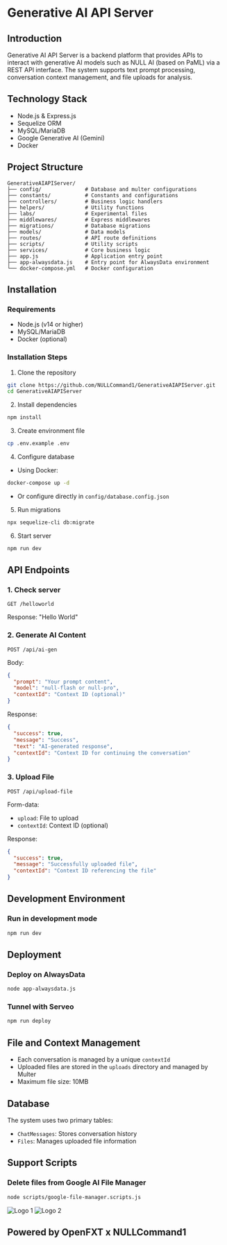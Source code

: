 # Generative AI API Server

## Introduction
Generative AI API Server is a backend platform that provides APIs to interact with generative AI models such as NULL AI (based on PaML) via a REST API interface. The system supports text prompt processing, conversation context management, and file uploads for analysis.

## Technology Stack
- Node.js & Express.js
- Sequelize ORM
- MySQL/MariaDB
- Google Generative AI (Gemini)
- Docker

## Project Structure
```
GenerativeAIAPIServer/
├── config/              # Database and multer configurations
├── constants/           # Constants and configurations
├── controllers/         # Business logic handlers
├── helpers/             # Utility functions
├── labs/                # Experimental files
├── middlewares/         # Express middlewares
├── migrations/          # Database migrations
├── models/              # Data models
├── routes/              # API route definitions
├── scripts/             # Utility scripts
├── services/            # Core business logic
├── app.js               # Application entry point
├── app-alwaysdata.js    # Entry point for AlwaysData environment
└── docker-compose.yml   # Docker configuration
```

## Installation

### Requirements
- Node.js (v14 or higher)
- MySQL/MariaDB
- Docker (optional)

### Installation Steps
1. Clone the repository
```bash
git clone https://github.com/NULLCommand1/GenerativeAIAPIServer.git
cd GenerativeAIAPIServer
```

2. Install dependencies
```bash
npm install
```

3. Create environment file
```bash
cp .env.example .env
```

4. Configure database
- Using Docker:
```bash
docker-compose up -d
```
- Or configure directly in `config/database.config.json`

5. Run migrations
```bash
npx sequelize-cli db:migrate
```

6. Start server
```bash
npm run dev
```

## API Endpoints

### 1. Check server
```
GET /helloworld
```
Response: "Hello World"

### 2. Generate AI Content
```
POST /api/ai-gen
```
Body:
```json
{
  "prompt": "Your prompt content",
  "model": "null-flash or null-pro",
  "contextId": "Context ID (optional)"
}
```
Response:
```json
{
  "success": true,
  "message": "Success",
  "text": "AI-generated response",
  "contextId": "Context ID for continuing the conversation"
}
```

### 3. Upload File
```
POST /api/upload-file
```
Form-data:
- `upload`: File to upload
- `contextId`: Context ID (optional)

Response:
```json
{
  "success": true,
  "message": "Successfully uploaded file",
  "contextId": "Context ID referencing the file"
}
```

## Development Environment

### Run in development mode
```bash
npm run dev
```

## Deployment

### Deploy on AlwaysData
```bash
node app-alwaysdata.js
```

### Tunnel with Serveo
```bash
npm run deploy
```

## File and Context Management

- Each conversation is managed by a unique `contextId`
- Uploaded files are stored in the `uploads` directory and managed by Multer
- Maximum file size: 10MB

## Database

The system uses two primary tables:
- `ChatMessages`: Stores conversation history
- `Files`: Manages uploaded file information

## Support Scripts

### Delete files from Google AI File Manager
```bash
node scripts/google-file-manager.scripts.js
```

![Logo 1](https://openfxt.vercel.app/images/favicon.png)
![Logo 2](https://openfxt.vercel.app/images/brand.png)

## Powered by OpenFXT x NULLCommand1

